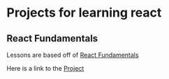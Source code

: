 # Projects for learning react

## React Fundamentals
Lessons are based off of [React Fundamentals](https://egghead.io/courses/react-fundamentals)

Here is a link to the [Project](/react-fundamentals)